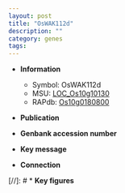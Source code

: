 ```yaml
---
layout: post
title: "OsWAK112d"
description: ""
category: genes
tags: 
---
```


* **Information**  
    + Symbol: OsWAK112d  
    + MSU: [LOC_Os10g10130](http://rice.uga.edu/cgi-bin/ORF_infopage.cgi?orf=LOC_Os10g10130)  
    + RAPdb: [Os10g0180800](http://rapdb.dna.affrc.go.jp/viewer/gbrowse_details/irgsp1?name=Os10g0180800)  

* **Publication**  

* **Genbank accession number**  

* **Key message**  

* **Connection**  

[//]: # * **Key figures**  


